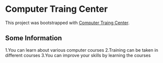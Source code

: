 # Computer Traing Center

This project was bootstrapped with [Computer Traing Center](https://compassionate-dijkstra-69c748.netlify.app/).

## Some Information
1.You can learn about various computer courses
2.Training can be taken in different courses
3.You can improve your skills by learning the courses

